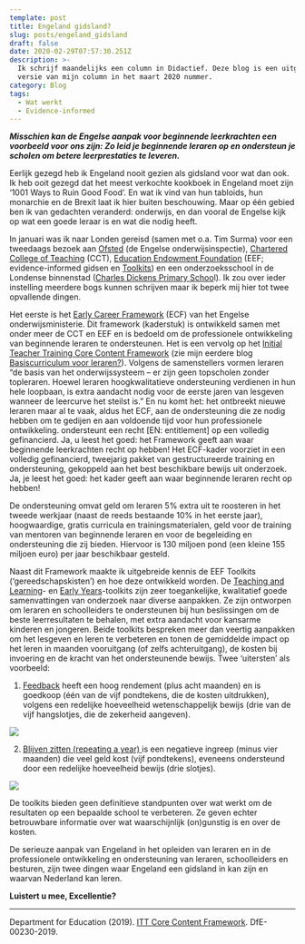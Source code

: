 ```yaml
---
template: post
title: Engeland gidsland?
slug: posts/engeland_gidsland
draft: false
date: 2020-02-29T07:57:30.251Z
description: >-
  Ik schrijf maandelijks een column in Didactief. Deze blog is een uitgebreide
  versie van mijn column in het maart 2020 nummer.
category: Blog
tags:
  - Wat werkt
  - Evidence-informed
---
```

_**Misschien kan de Engelse aanpak voor beginnende leerkrachten een voorbeeld voor ons zijn: Zo leid je beginnende leraren op en ondersteun je scholen om betere leerprestaties te leveren.**_ 

Eerlijk gezegd heb ik Engeland nooit gezien als gidsland voor wat dan ook. Ik heb ooit gezegd dat het meest verkochte kookboek in Engeland moet zijn ‘1001 Ways to Ruin Good Food’. En wat ik vind van hun tabloids, hun monarchie en de Brexit laat ik hier buiten beschouwing. Maar op één gebied ben ik van gedachten veranderd: onderwijs, en dan vooral de Engelse kijk op wat een goede leraar is en wat die nodig heeft. 

In januari was ik naar Londen gereisd (samen met o.a. Tim Surma) voor een tweedaags bezoek aan [Ofsted](https://www.gov.uk/government/organisations/ofsted) (de Engelse onderwijsinspectie), [Chartered College of Teaching](https://chartered.college/) (CCT), [Education Endowment Foundation](https://educationendowmentfoundation.org.uk/) (EEF; evidence-informed gidsen en [Toolkits](https://educationendowmentfoundation.org.uk/evidence-summaries/about-the-toolkits/)) en een onderzoeksschool in de Londense binnenstad ([Charles Dickens Primary Schoo](http://www.charlesdickens.southwark.sch.uk/)l). Ik zou over ieder instelling meerdere bogs kunnen schrijven maar ik beperk mij hier tot twee opvallende dingen.

Het eerste is het [Early Career Framework](https://assets.publishing.service.gov.uk/government/uploads/system/uploads/attachment_data/file/773705/Early-Career_Framework.pdf) (ECF) van het Engelse onderwijsministerie. Dit framework (kaderstuk) is ontwikkeld samen met onder meer de CCT en EEF en is bedoeld om de professionele ontwikkeling van beginnende leraren te ondersteunen. Het is een vervolg op het [Initial Teacher Training Core Content Framework](https://assets.publishing.service.gov.uk/government/uploads/system/uploads/attachment_data/file/843676/Initial_teacher_training_core_content_framework.pdf)  (zie mijn eerdere blog [Basiscurriculum voor leraren?](https://onderzoekonderwijs.net/2019/12/21/basiscurriculum-voor-leraren/)). Volgens de samenstellers vormen leraren “de basis van het onderwijssysteem – er zijn geen topscholen zonder topleraren. Hoewel leraren hoogkwalitatieve ondersteuning verdienen in hun hele loopbaan, is extra aandacht nodig voor de eerste jaren van lesgeven wanneer de leercurve het steilst is.” En nu komt het: het ontbreekt nieuwe leraren maar al te vaak, aldus het ECF, aan de ondersteuning die ze nodig hebben om te gedijen en aan voldoende tijd voor hun professionele ontwikkeling. ondersteunt een recht \[EN: entitlement] op een volledig gefinancierd. Ja, u leest het goed: het Framework geeft aan waar beginnende leerkrachten recht op hebben! Het ECF-kader voorziet in een volledig gefinancierd, tweejarig pakket van gestructureerde training en ondersteuning, gekoppeld aan het best beschikbare bewijs uit onderzoek. Ja, je leest het goed: het kader geeft aan waar beginnende leraren recht op hebben! 

De ondersteuning omvat geld om leraren 5% extra uit te roosteren in het tweede werkjaar (naast de reeds bestaande 10% in het eerste jaar), hoogwaardige, gratis curricula en trainingsmaterialen, geld voor de training van mentoren van beginnende leraren en voor de begeleiding en ondersteuning die zij bieden. Hiervoor is 130 miljoen pond (een kleine 155 miljoen euro) per jaar beschikbaar gesteld. 

Naast dit Framework maakte ik uitgebreide kennis de EEF Toolkits (‘gereedschapskisten’) en hoe deze ontwikkeld worden. De [Teaching and Learning](https://educationendowmentfoundation.org.uk/evidence-summaries/teaching-learning-toolkit/feedback/)- en [Early Years](https://educationendowmentfoundation.org.uk/evidence-summaries/early-years-toolkit)-toolkits zijn zeer toegankelijke, kwalitatief goede samenvattingen van onderzoek naar diverse aanpakken. Ze zijn ontworpen om leraren en schoolleiders te ondersteunen bij hun beslissingen om de beste leerresultaten te behalen, met extra aandacht voor kansarme kinderen en jongeren. Beide toolkits bespreken meer dan veertig aanpakken om het lesgeven en leren te verbeteren en tonen de gemiddelde impact op het leren in maanden vooruitgang (of zelfs achteruitgang), de kosten bij invoering en de kracht van het ondersteunende bewijs. Twee ‘uitersten’ als voorbeeld: 

1. [Feedback](https://educationendowmentfoundation.org.uk/evidence-summaries/teaching-learning-toolkit/feedback/) heeft een hoog rendement (plus acht maanden) en is goedkoop (één van de vijf pondtekens, die de kosten uitdrukken), volgens een redelijke hoeveelheid wetenschappelijk bewijs (drie van de vijf hangslotjes, die de zekerheid aangeven).

![](/media/eff-feedback.png)

2. [Blijven zitten (repeating a year) ](https://educationendowmentfoundation.org.uk/evidence-summaries/teaching-learning-toolkit/repeating-a-year/)is een negatieve ingreep (minus vier maanden) die veel geld kost (vijf pondtekens), eveneens ondersteund door een redelijke hoeveelheid bewijs (drie slotjes).

![](/media/eef-blijven-zitten.png)

De toolkits bieden geen definitieve standpunten over wat werkt om de resultaten op een bepaalde school te verbeteren. Ze geven echter betrouwbare informatie over wat waarschijnlijk (on)gunstig is en over de kosten. 

De serieuze aanpak van Engeland in het opleiden van leraren en in de professionele ontwikkeling en ondersteuning van leraren, schoolleiders en besturen, zijn twee dingen waar Engeland een gidsland in kan zijn en waarvan Nederland kan leren. 

**Luistert u mee, Excellentie?**

- - -

Department for Education (2019). [ITT Core Content Framework](https://assets.publishing.service.gov.uk/government/uploads/system/uploads/attachment_data/file/843676/Initial_teacher_training_core_content_framework.pdf). DfE-00230-2019.
